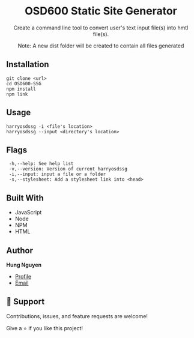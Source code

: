 <h1 align="center">OSD600 Static Site Generator</h1>

<p align="center">Create a command line tool to convert user's text input file(s) into hmtl file(s).</p>
<p align="center">Note: A new dist folder will be created to contain all files generated</p>


## Installation
```
git clone <url>
cd OSD600-SSG
npm install
npm link
```

## Usage
```
harryosdssg -i <file's location>
harryosdssg --input <directory's location>
```

## Flags
```
 -h,--help: See help list
 -v,--version: Version of current harryosdssg
 -i,--input: input a file or a folder
 -s,--stylesheet: Add a stylesheet link into <head>
```

## Built With

- JavaScript
- Node
- NPM
- HTML

## Author

**Hung Nguyen**

- [Profile](https://github.com/nguyenhung15913")
- [Email](mailto:hnguyen97@myseneca.ca")

## 🤝 Support

Contributions, issues, and feature requests are welcome!

Give a ⭐️ if you like this project!
